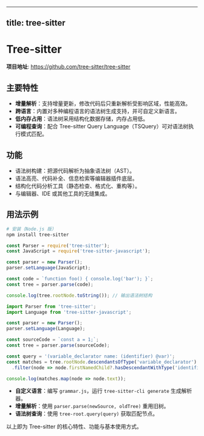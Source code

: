 
---
title: tree-sitter
---

# Tree-sitter

**项目地址**: https://github.com/tree-sitter/tree-sitter  

## 主要特性

- **增量解析**：支持增量更新，修改代码后只重新解析受影响区域，性能高效。  
- **跨语言**：内置对多种编程语言的语法树生成支持，并可自定义新语言。  
- **低内存占用**：语法树采用结构化数据存储，内存占用低。  
- **可编程查询**：配合 Tree-sitter Query Language（TSQuery）可对语法树执行模式匹配。  

## 功能

- 语法树构建：把源代码解析为抽象语法树（AST）。  
- 语法高亮、代码补全、信息检索等编辑器插件底层。  
- 结构化代码分析工具（静态检查、格式化、重构等）。  
- 与编辑器、IDE 或其他工具的无缝集成。  

## 用法示例

```bash
# 安装（Node.js 版）
npm install tree-sitter
```

```js
const Parser = require('tree-sitter');
const JavaScript = require('tree-sitter-javascript');

const parser = new Parser();
parser.setLanguage(JavaScript);

const code = `function foo() { console.log('bar'); }`;
const tree = parser.parse(code);

console.log(tree.rootNode.toString()); // 输出语法树结构
```

```ts
import Parser from 'tree-sitter';
import Language from 'tree-sitter-javascript';

const parser = new Parser();
parser.setLanguage(Language);

const sourceCode = `const a = 1;`;
const tree = parser.parse(sourceCode);

const query = '(variable_declarator name: (identifier) @var)';
const matches = tree.rootNode.descendantsOfType('variable_declarator')
  .filter(node => node.firstNamedChild?.hasDescendantWithType('identifier'));

console.log(matches.map(node => node.text));
```

- **自定义语言**：编写 `grammar.js`，运行 `tree-sitter-cli generate` 生成解析器。  
- **增量解析**：使用 `parser.parse(newSource, oldTree)` 重用旧树。  
- **语法树查询**：使用 `tree-root.query(query)` 获取匹配节点。  

以上即为 Tree-sitter 的核心特性、功能与基本使用方式。